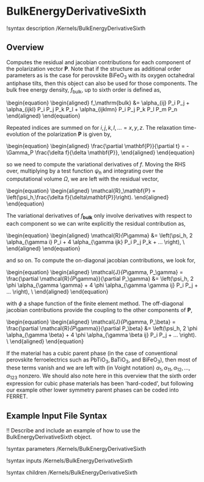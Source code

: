 # BulkEnergyDerivativeSixth

!syntax description /Kernels/BulkEnergyDerivativeSixth

## Overview

Computes the residual and jacobian contributions for each component of the polarization vector $\mathbf{P}$. Note that if the structure as additional order parameters as is the case for perovskite $\mathrm{BiFeO}_3$ with its oxygen octahedral antiphase tilts, then this object can also be used for those components. The bulk free energy density, $f_\mathrm{bulk}$, up to sixth order is defined as,

\begin{equation}
  \begin{aligned}
    f_\mathrm{bulk} &= \alpha_{ij} P_i P_j + \alpha_{ijkl} P_i P_j P_k P_l + \alpha_{ijklmn} P_i P_j P_k P_l P_m P_n
  \end{aligned}
\end{equation}

Repeated indices are summed on for $i,j,k,l,... = x,y,z$. The relaxation time-evolution of the polarization $\mathbf{P}$ is given by,

\begin{equation}
  \begin{aligned}
    \frac{\partial \mathbf{P}}{\partial t} = - \Gamma_P \frac{\delta f}{\delta \mathbf{P}},
  \end{aligned}
\end{equation}

so we need to compute the variational derivatives of $f$. Moving the RHS over, multiplying by a test function $\psi_h$ and integrating over the computational volume $\Omega$, we are left with the residual vector,

\begin{equation}
  \begin{aligned}
    \mathcal{R}_\mathbf{P} = \left(\psi_h,\frac{\delta f}{\delta\mathbf{P}}\right).
  \end{aligned}
\end{equation}

The variational derivatives of $f_\mathbf{bulk}$ only involve derivatives with respect to each component so we can write explicitly the residual contribution as,

\begin{equation}
  \begin{aligned}
    \mathcal{R}_{P_\gamma} &= \left(\psi_h, 2 \alpha_{\gamma i} P_i + 4 \alpha_{\gamma ijk} P_i P_j P_k + ... \right), \\
  \end{aligned}
\end{equation}

and so on. To compute the on-diagonal jacobian contributions, we look for,

\begin{equation}
  \begin{aligned}
    \mathcal{J}_{P_\gamma, P_\gamma} = \frac{\partial \mathcal{R}_{P_\gamma}}{\partial P_\gamma} &= \left(\psi_h, 2 \phi \alpha_{\gamma \gamma} + 4 \phi \alpha_{\gamma \gamma ij} P_i P_j + ... \right), \\
  \end{aligned}
\end{equation}

with $\phi$ a shape function of the finite element method. The off-diagonal jacobian contributions provide the coupling to the other components of $\mathbf{P}$,

\begin{equation}
  \begin{aligned}
    \mathcal{J}_{P_\gamma, P_\beta} = \frac{\partial \mathcal{R}_{P_\gamma}}{\partial P_\beta} &= \left(\psi_h, 2 \phi \alpha_{\gamma \beta} + 4 \phi \alpha_{\gamma \beta ij} P_i P_j + ... \right). \\
  \end{aligned}
\end{equation}

If the material has a cubic parent phase (in the case of conventional perovskite ferroelectrics such as $\mathrm{PbTiO}_3, \mathrm{BaTiO}_3$, and $\mathrm{BiFeO}_3$), then most of these terms vanish and we are left with (in Voight notation) $\alpha_{1}, \alpha_{11}, \alpha_{12}, ..., \alpha_{123}$ nonzero. We should also note here in this overview that the sixth order expression for cubic phase materials has been 'hard-coded', but following our example other lower symmetry parent phases can be coded into FERRET.

## Example Input File Syntax

!! Describe and include an example of how to use the BulkEnergyDerivativeSixth object.

!syntax parameters /Kernels/BulkEnergyDerivativeSixth

!syntax inputs /Kernels/BulkEnergyDerivativeSixth

!syntax children /Kernels/BulkEnergyDerivativeSixth
